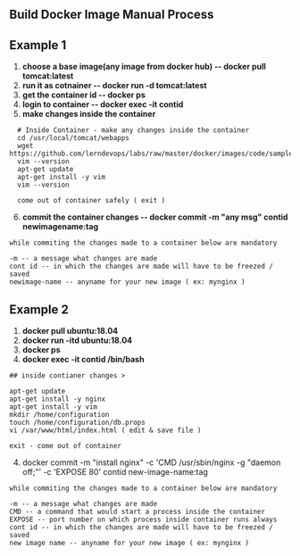 ## Build Docker Image Manual Process

## Example 1
1. **choose a base image(any image from docker hub) -- docker pull tomcat:latest** 
2. **run it as cotnainer    -- docker run -d tomcat:latest**
3. **get the container id   -- docker ps**
4. **login to container     -- docker exec -it contid**
5. **make changes inside the container**

```
  # Inside Container - make any changes inside the container
  cd /usr/local/tomcat/webapps
  wget https://github.com/lerndevops/labs/raw/master/docker/images/code/sampleapp.war
  vim --version  
  apt-get update
  apt-get install -y vim 
  vim --version 
  
  come out of container safely ( exit )
```
6. **commit the container changes -- docker commit -m "any msg" contid newimagename:tag**

```
while commiting the changes made to a container below are mandatory
          
-m -- a message what changes are made
cont id -- in which the changes are made will have to be freezed / saved
newimage-name -- anyname for your new image ( ex: mynginx )
```

## Example 2 

1. **docker pull ubuntu:18.04**
2. **docker run -itd ubuntu:18.04**
3. **docker ps**
4. **docker exec -it contid /bin/bash**

```
## inside contianer changes >
             
apt-get update
apt-get install -y nginx
apt-get install -y vim
mkdir /home/configuration
touch /home/configuration/db.props
vi /var/www/html/index.html ( edit & save file )

exit - come out of container
```
4. docker commit -m "install nginx" -c 'CMD /usr/sbin/nginx -g "daemon off;"' -c 'EXPOSE 80' contid new-image-name:tag

```
while commiting the changes made to a container below are mandatory
          
-m -- a message what changes are made
CMD -- a command that would start a process inside the container
EXPOSE -- port number on which process inside container runs always
cont id -- in which the changes are made will have to be freezed / saved
new image name -- anyname for your new image ( ex: mynginx )
```
